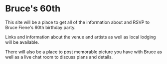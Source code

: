 # Bruce's 60th

This site will be a place to get all of the information about and RSVP to Bruce Fiene's 60th birthday party.

Links and information about the venue and artists as well as local lodging will be available.

There will also be a place to post memorable picture you have with Bruce as well as a live chat room to discuss plans and details.
